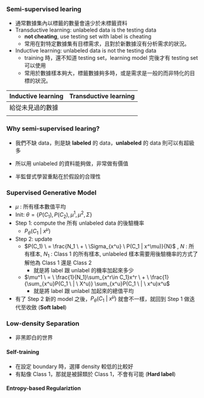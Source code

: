 ### Semi-supervised learing
+ 通常數據集內以標籤的數量會遠少於未標籤資料
+ Transductive learning: unlabeled data is the testing data
	+ **not cheating**, use testing set with label is cheating
	+ 常用在對特定數據集有目標需求，且對於新數據沒有分析需求的狀況。
+ Inductive learning: unlabeled data is not the testing data
	+ training 時，還不知道 testing set，learning model 完後才有 testing set 可以使用
	+ 常用於數據樣本夠大，標籤數據夠多時，或是需求是一般的而非特化的目標的狀況。

| Inductive learning | Transductive learning |
| ------------------ | --------------------- |
| 給從未見過的數據           |                       |
|                    |                       |
 ### Why semi-supervised learing?
+ 我們不缺 data，則是缺 **labeled** 的 data，**unlabeled** 的 data 則可以有超級多
+ 所以用 unlabeled 的資料能夠做，非常做有價值

+ 半監督式學習重點在於假設的合理性

### Supervised Generative Model
+ $\mu$ : 所有樣本數值平均
+ Init: $\theta = \{P(C_1), P(C_2), \mu^1, \mu^2, \Sigma\}$
+ Step 1: compute the 所有 unlabeled data 的後驗機率
	+ $P_{\theta}(C_1 \ |\  x ^ \mu)$
+ Step 2: update
	+ $P(C_1) \ = \frac{N_1 \ + \ \Sigma_{x^u} \ P(C_1 | x^\mu)}{N}$ , $N$ : 所有樣本, $N_1$ : Class 1 的所有樣本, unlabeled 樣本需要用後驗機率的方式了解他為 Class 1 還是 Class 2
		+ 就是將 label 跟 unlabel 的機率加起來多少
	+ $\mu^1 \ = \ \frac{1}{N_1}\sum_{x^r\in C_1}x^r \ + \ \frac{1}{\sum_{x^u}P(C_1 \ | \ X^u)} \sum_{x^u}P(C_1 \ | \ x^u)x^u$
		+ 就是將 label 跟 unlabel 加起來的總值平均
+ 有了 Step 2 新的 model 之後，$P_{\theta}(C_1 \ |\  x ^ \mu)$ 就會不一樣，就回到 Step 1 做迭代至收斂 (**Soft label**)

### Low-density Separation
+ 非黑即白的世界
#### Self-training

+ 在設定 boundary 時，選擇 density 較低的比較好
+ 有點像 Class 1，那就是被歸類於 Class 1，不會有可能 (**Hard label**)

#### Entropy-based Regulariztion
